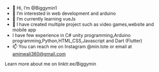 - 👋 Hi, I’m @Biggymin1
- 👀 I’m interested in web development and arduino
- 🌱 I’m currently learning vueJs
- 💞️ I have created multiple project such as video games,website and mobile app
- I have few experience in C# unity programming,Arduino programming,Python,HTML,CSS,Javascript and Dart (Flutter)
- 📫 You can reach me on Instagram @min.tote or email at aminwali360@gmail.com

Learn more about me on linktr.ee/Biggymin

